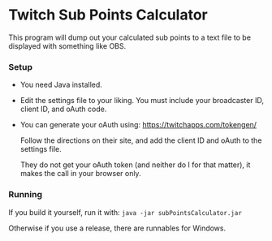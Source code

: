 # Twitch Sub Points Calculator
This program will dump out your calculated sub points to a text file to be displayed with something like OBS.

### Setup
- You need Java installed.
- Edit the settings file to your liking. You must include your broadcaster ID, client ID, and oAuth code. 
- You can generate your oAuth using: https://twitchapps.com/tokengen/
 
   Follow the directions on their site, and add the client ID and oAuth to the settings file.
 
   They do not get your oAuth token (and neither do I for that matter), it makes the call in your browser only.

### Running
If you build it yourself, run it with:
  `java -jar subPointsCalculator.jar`
  
Otherwise if you use a release, there are runnables for Windows.
